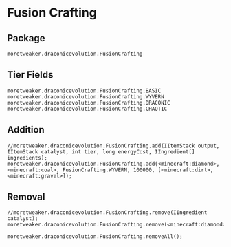 # Fusion Crafting

## Package
`moretweaker.draconicevolution.FusionCrafting`

## Tier Fields

```
moretweaker.draconicevolution.FusionCrafting.BASIC
moretweaker.draconicevolution.FusionCrafting.WYVERN
moretweaker.draconicevolution.FusionCrafting.DRACONIC
moretweaker.draconicevolution.FusionCrafting.CHAOTIC
```

## Addition

```zenscript
//moretweaker.draconicevolution.FusionCrafting.add(IItemStack output, IItemStack catalyst, int tier, long energyCost, IIngredient[] ingredients);
moretweaker.draconicevolution.FusionCrafting.add(<minecraft:diamond>, <minecraft:coal>, FusionCrafting.WYVERN, 100000, [<minecraft:dirt>, <minecraft:gravel>]);
```

## Removal

```zenscript
//moretweaker.draconicevolution.FusionCrafting.remove(IIngredient catalyst);
moretweaker.draconicevolution.FusionCrafting.remove(<minecraft:diamond>);

moretweaker.draconicevolution.FusionCrafting.removeAll();
```